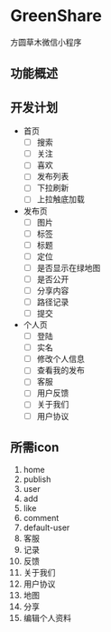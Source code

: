 
# GreenShare

方圆草木微信小程序

## 功能概述


## 开发计划

* 首页
  - [ ] 搜索
  - [ ] 关注
  - [ ] 喜欢
  - [ ] 发布列表
  - [ ] 下拉刷新
  - [ ] 上拉触底加载
* 发布页
  - [ ] 图片
  - [ ] 标签
  - [ ] 标题
  - [ ] 定位
  - [ ] 是否显示在绿地图
  - [ ] 是否公开
  - [ ] 分享内容
  - [ ] 路径记录
  - [ ] 提交
* 个人页
  - [ ] 登陆
  - [ ] 实名
  - [ ] 修改个人信息
  - [ ] 查看我的发布
  - [ ] 客服
  - [ ] 用户反馈
  - [ ] 关于我们
  - [ ] 用户协议

## 所需icon

1. home
2. publish
3. user
4. add
5. like
6. comment
7. default-user
8. 客服
9. 记录
10. 反馈
11. 关于我们
12. 用户协议
13. 地图
14. 分享
15. 编辑个人资料
